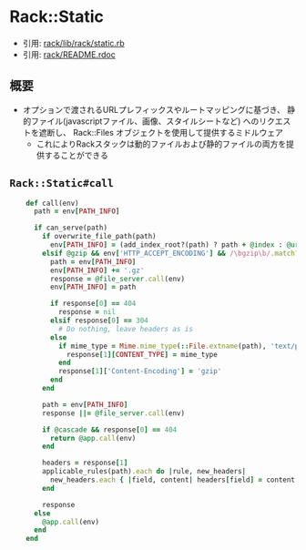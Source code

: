 # Rack::Static
- 引用: [rack/lib/rack/static.rb](https://github.com/rack/rack/blob/master/lib/rack/static.rb)
- 引用: [rack/README.rdoc](https://github.com/rack/rack/blob/master/README.rdoc)

## 概要
- オプションで渡されるURLプレフィックスやルートマッピングに基づき、
  静的ファイル(javascriptファイル、画像、スタイルシートなど) へのリクエストを遮断し、
  Rack::Files オブジェクトを使用して提供するミドルウェア
  - これによりRackスタックは動的ファイルおよび静的ファイルの両方を提供することができる

## `Rack::Static#call`
```ruby
    def call(env)
      path = env[PATH_INFO]

      if can_serve(path)
        if overwrite_file_path(path)
          env[PATH_INFO] = (add_index_root?(path) ? path + @index : @urls[path])
        elsif @gzip && env['HTTP_ACCEPT_ENCODING'] && /\bgzip\b/.match?(env['HTTP_ACCEPT_ENCODING'])
          path = env[PATH_INFO]
          env[PATH_INFO] += '.gz'
          response = @file_server.call(env)
          env[PATH_INFO] = path

          if response[0] == 404
            response = nil
          elsif response[0] == 304
            # Do nothing, leave headers as is
          else
            if mime_type = Mime.mime_type(::File.extname(path), 'text/plain')
              response[1][CONTENT_TYPE] = mime_type
            end
            response[1]['Content-Encoding'] = 'gzip'
          end
        end

        path = env[PATH_INFO]
        response ||= @file_server.call(env)

        if @cascade && response[0] == 404
          return @app.call(env)
        end

        headers = response[1]
        applicable_rules(path).each do |rule, new_headers|
          new_headers.each { |field, content| headers[field] = content }
        end

        response
      else
        @app.call(env)
      end
    end
```
